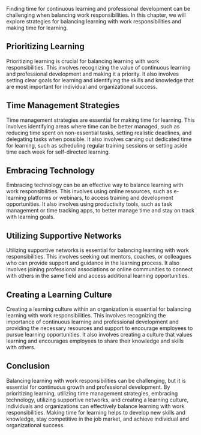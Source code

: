 
Finding time for continuous learning and professional development can be challenging when balancing work responsibilities. In this chapter, we will explore strategies for balancing learning with work responsibilities and making time for learning.

Prioritizing Learning
---------------------

Prioritizing learning is crucial for balancing learning with work responsibilities. This involves recognizing the value of continuous learning and professional development and making it a priority. It also involves setting clear goals for learning and identifying the skills and knowledge that are most important for individual and organizational success.

Time Management Strategies
--------------------------

Time management strategies are essential for making time for learning. This involves identifying areas where time can be better managed, such as reducing time spent on non-essential tasks, setting realistic deadlines, and delegating tasks when possible. It also involves carving out dedicated time for learning, such as scheduling regular training sessions or setting aside time each week for self-directed learning.

Embracing Technology
--------------------

Embracing technology can be an effective way to balance learning with work responsibilities. This involves using online resources, such as e-learning platforms or webinars, to access training and development opportunities. It also involves using productivity tools, such as task management or time tracking apps, to better manage time and stay on track with learning goals.

Utilizing Supportive Networks
-----------------------------

Utilizing supportive networks is essential for balancing learning with work responsibilities. This involves seeking out mentors, coaches, or colleagues who can provide support and guidance in the learning process. It also involves joining professional associations or online communities to connect with others in the same field and access additional learning opportunities.

Creating a Learning Culture
---------------------------

Creating a learning culture within an organization is essential for balancing learning with work responsibilities. This involves recognizing the importance of continuous learning and professional development and providing the necessary resources and support to encourage employees to pursue learning opportunities. It also involves creating a culture that values learning and encourages employees to share their knowledge and skills with others.

Conclusion
----------

Balancing learning with work responsibilities can be challenging, but it is essential for continuous growth and professional development. By prioritizing learning, utilizing time management strategies, embracing technology, utilizing supportive networks, and creating a learning culture, individuals and organizations can effectively balance learning with work responsibilities. Making time for learning helps to develop new skills and knowledge, stay competitive in the job market, and achieve individual and organizational success.
